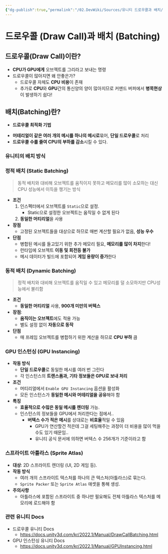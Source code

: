 ```yaml
---
{"dg-publish":true,"permalink":"/02.DevWiki/Sources/유니티 드로우콜과 배치/","noteIcon":""}
---
```


# 드로우콜 (Draw Call)과 배치 (Batching)

## 드로우콜(Draw Call)이란?
- **CPU가 GPU에게** 오브젝트를 그리라고 보내는 명령
- 드로우콜이 많아지면 왜 안좋은가?
	- 드로우콜 자체도 **CPU 비용**이 존재
	- 추가로 **CPU**와 **GPU**간의 통신양의 양이 많아지므로 커맨드 버퍼에서 **병목현상**이 발생하기 쉽다!

## 배치(Batching)란?
* **드로우콜 최적화 기법**
- **머테리얼이 같은 여러 개의 메시를 하나의 메시로**묶어, **단일 드로우콜**로 처리
- **드로우콜 수를 줄여 CPU의 부하를 감소**시킬 수 있다.
### 유니티의 배치 방식
### 정적 배치 (Static Batching)

> 동적 배치와 대비해 오브젝트를 움직이지 못하고 메모리를 많이 소모하는 대신 CPU 성능에서 이득을 챙기는 방식

- **조건**
    1. 인스펙터에서 오브젝트를 `Static`으로 설정.
	    * Static으로 설정한 오브젝트는 움직일 수 없게 된다
    2. **동일한 머티리얼**을 사용
- **장점**
    - 고정된 오브젝트들을 대상으로 하므로 매번 계산할 필요가 없음, **성능 우수**
- **단점**
    - 병합된 메시를 들고있기 위한 추가 메모리 필요, **메모리를 많이 차지**한다!
    - 런타임에 오브젝트 **이동 및 회전등 불가**
    - 메시 데이터가 빌드에 포함되어 **게임 용량이 증가**한다

### 동적 배치 (Dynamic Batching)

> 정적 배치와 대비해 오브젝트를 움직일 수 있고 메모리를 덜 소모하지만 CPU성능에서 불리함

- **조건**
	- **동일한 머티리얼** 사용, **900개 미만의 버텍스**
- **장점**:
    - **움직이는 오브젝트**에도 적용 가능
    - 별도 설정 없이 **자동으로 동작**
- **단점**
	- 매 프레임 오브젝트를 병합하기 위한 계산을 하므로 **CPU 부하** 큼

### GPU 인스턴싱 (GPU Instancing)
- **작동 방식**
	- **단일 드로우콜**로 동일한 메시를 여러 번 그린다
	- 각 인스턴스의 **트랜스폼과, 기타 정보들은 GPU로 보내 처리**
- **조건**
    - 머티리얼에서 `Enable GPU Instancing` 옵션을 활성화
    - 모든 인스턴스가 **동일한 메시와 머테리얼을 공유**해야 함
- **특징**
    - **효율적으로 수많은 동일 메시를 렌더링** 가능.
    - 인스턴스의 정보들을 GPU에서 처리한다는 점에서..
	    - **버텍스 수가 적은 메시**를 상대로는 **비효율**적일 수 있음
			- GPU가 연산할건 적은데 그걸 세팅해주는 과정이 더 비용을 많이 먹을수도 있기 때문임..
			- 유니티 공식 문서에 의하면 버텍스 수 256개가 기준이라고 함

### 스프라이트 아틀라스 (Sprite Atlas)

- **대상**: 2D 스프라이트 렌더링 (UI, 2D 게임 등).
- **작동 방식**
    - 여러 개의 스프라이트 텍스처를 하나의 큰 텍스처(아틀라스)로 묶는다.
    - `Sprite Packer` 또는 `Sprite Atlas` 애셋을 통해 생성.
- **주의사항**
    - 아틀라스에 포함된 스프라이트 중 하나만 필요해도 전체 아틀라스 텍스처를 메모리에 로드해야 함

### 관련 유니티 Docs
* 드로우콜 유니티 Docs
	* https://docs.unity3d.com/kr/2022.1/Manual/DrawCallBatching.html
* GPU 인스턴싱 유니티 Docs
	* https://docs.unity3d.com/kr/2022.1/Manual/GPUInstancing.html
